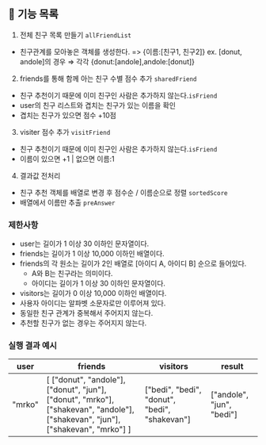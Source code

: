 ## 🚀 기능 목록

1. 전체 친구 목록 만들기 `allFriendList`
  - 친구관계를 모아놓은 객체를 생성한다. => {이름:[친구1, 친구2]} 
  ex. [donut, andole]의 경우 ⇒ 각각 {donut:[andole],andole:[donut]}

2. friends를 통해 함께 아는 친구 수별 점수 추가 `sharedFriend`
  - 친구 추천이기 때문에 이미 친구인 사람은 추가하지 않는다.`isFriend`
  - user의 친구 리스트와 겹치는 친구가 있는 이름을 확인
  - 겹치는 친구가 있으면 점수 +10점

3. visiter 점수 추가 `visitFriend`
  - 친구 추천이기 때문에 이미 친구인 사람은 추가하지 않는다.`isFriend`
  - 이름이 있으면 +1 | 없으면 이름:1

4. 결과값 전처리
  - 친구 추천 객체를 배열로 변경 후 점수순 / 이름순으로 정렬 `sortedScore`
  - 배열에서 이름만 추출 `preAnswer`


### 제한사항

- user는 길이가 1 이상 30 이하인 문자열이다.
- friends는 길이가 1 이상 10,000 이하인 배열이다.
- friends의 각 원소는 길이가 2인 배열로 [아이디 A, 아이디 B] 순으로 들어있다.
  - A와 B는 친구라는 의미이다.
  - 아이디는 길이가 1 이상 30 이하인 문자열이다.
- visitors는 길이가 0 이상 10,000 이하인 배열이다.
- 사용자 아이디는 알파벳 소문자로만 이루어져 있다.
- 동일한 친구 관계가 중복해서 주어지지 않는다.
- 추천할 친구가 없는 경우는 주어지지 않는다.

### 실행 결과 예시

| user   | friends                                                                                                                         | visitors                                      | result                    |
| ------ | ------------------------------------------------------------------------------------------------------------------------------- | --------------------------------------------- | ------------------------- |
| "mrko" | [ ["donut", "andole"], ["donut", "jun"], ["donut", "mrko"], ["shakevan", "andole"], ["shakevan", "jun"], ["shakevan", "mrko"] ] | ["bedi", "bedi", "donut", "bedi", "shakevan"] | ["andole", "jun", "bedi"] |
